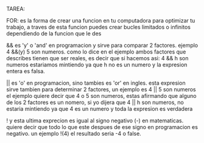 TAREA:

FOR: es la forma de crear una funcion en tu computadora para optimizar tu trabajo, a traves de esta funcion puedes crear bucles limitados o infinitos dependiendo de la funcion que le des

&& es 'y' o 'and' en programacion y sirve para comparar 2 factores. ejemplo   4 &&(y) 5 son numeros.
como lo dice en el ejemplo ambos factores que describes tienen que ser reales, es decir que si  hacemos asi: 4 && h son numeros estariamos mintiendo ya que h no es un numero y la expresion entera es falsa.

|| es 'o' en programacion, sino tambies es 'or' en ingles.
esta expresion sirve tambien para determinar 2 factores, un ejemplo es 
4 || 5 son numeros 
el ejemplo quiere decir que 4 o 5 son numeros, estas afirmando que alguno de los 2 factores es un nomero, si yo dijera que 
4 || h son numeros, no estaria mintiendo ya que 4 es un numero y toda la expresion es verdadera 

! y esta ultima exprecion es igual al signo negativo (-) en matematicas.
quiere decir que todo lo que este despues de ese signo en programacion es negativo. un ejemplo
!(4)
el resultado seria -4 o false.